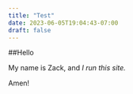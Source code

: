 ```yaml
---
title: "Test"
date: 2023-06-05T19:04:43-07:00
draft: false
---
```


##Hello  
  
My name is Zack, and *I run this site.*  
  
Amen!
